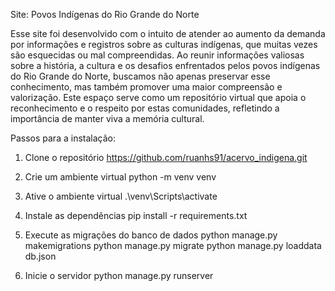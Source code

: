 Site: Povos Indígenas do Rio Grande do Norte

Esse site foi desenvolvido com o intuito de atender ao aumento da demanda por informações e registros sobre as culturas indígenas, que muitas vezes são esquecidas ou mal compreendidas. Ao reunir informações valiosas sobre a história, a cultura e os desafios enfrentados pelos povos indígenas do Rio Grande do Norte, buscamos não apenas preservar esse conhecimento, mas também promover uma maior compreensão e valorização. Este espaço serve como um repositório virtual que apoia o reconhecimento e o respeito por estas comunidades, refletindo a importância de manter viva a memória cultural.

Passos para a instalação: 

1. Clone o repositório
https://github.com/ruanhs91/acervo_indigena.git 

2. Crie um ambiente virtual 
python -m venv venv 

3. Ative o ambiente virtual 
.\venv\Scripts\activate

4. Instale as dependências 
pip install -r requirements.txt 

5. Execute as migrações do banco de dados 
python manage.py makemigrations 
python manage.py migrate
python manage.py loaddata db.json 

6. Inicie o servidor 
python manage.py runserver 